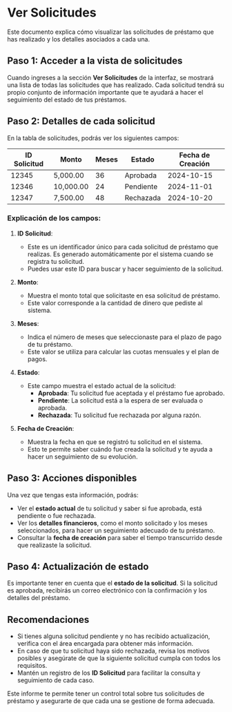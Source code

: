 # **Ver Solicitudes**

Este documento explica cómo visualizar las solicitudes de préstamo que has realizado y los detalles asociados a cada una.

## Paso 1: Acceder a la vista de solicitudes

Cuando ingreses a la sección **Ver Solicitudes** de la interfaz, se mostrará una lista de todas las solicitudes que has realizado. Cada solicitud tendrá su propio conjunto de información importante que te ayudará a hacer el seguimiento del estado de tus préstamos.

## Paso 2: Detalles de cada solicitud

En la tabla de solicitudes, podrás ver los siguientes campos:

| **ID Solicitud** | **Monto** | **Meses** | **Estado** | **Fecha de Creación** |
|------------------|-----------|-----------|------------|-----------------------|
| 12345            | 5,000.00  | 36        | Aprobada   | 2024-10-15            |
| 12346            | 10,000.00 | 24        | Pendiente  | 2024-11-01            |
| 12347            | 7,500.00  | 48        | Rechazada  | 2024-10-20            |

### Explicación de los campos:

1. **ID Solicitud**:

   - Este es un identificador único para cada solicitud de préstamo que realizas. Es generado automáticamente por el sistema cuando se registra tu solicitud.
   - Puedes usar este ID para buscar y hacer seguimiento de la solicitud.

2. **Monto**:

   - Muestra el monto total que solicitaste en esa solicitud de préstamo.
   - Este valor corresponde a la cantidad de dinero que pediste al sistema.

3. **Meses**:

   - Indica el número de meses que seleccionaste para el plazo de pago de tu préstamo.
   - Este valor se utiliza para calcular las cuotas mensuales y el plan de pagos.

4. **Estado**:
   - Este campo muestra el estado actual de la solicitud:
     - **Aprobada**: Tu solicitud fue aceptada y el préstamo fue aprobado.
     - **Pendiente**: La solicitud está a la espera de ser evaluada o aprobada.
     - **Rechazada**: Tu solicitud fue rechazada por alguna razón.
   
5. **Fecha de Creación**:
   - Muestra la fecha en que se registró tu solicitud en el sistema.
   - Esto te permite saber cuándo fue creada la solicitud y te ayuda a hacer un seguimiento de su evolución.

## Paso 3: Acciones disponibles

Una vez que tengas esta información, podrás:

- Ver el **estado actual** de tu solicitud y saber si fue aprobada, está pendiente o fue rechazada.
- Ver los **detalles financieros**, como el monto solicitado y los meses seleccionados, para hacer un seguimiento adecuado de tu préstamo.
- Consultar la **fecha de creación** para saber el tiempo transcurrido desde que realizaste la solicitud.

## Paso 4: Actualización de estado

Es importante tener en cuenta que el **estado de la solicitud**. Si la solicitud es aprobada, recibirás un correo electrónico con la confirmación y los detalles del préstamo.

## Recomendaciones

- Si tienes alguna solicitud pendiente y no has recibido actualización, verifica con el área encargada para obtener más información.
- En caso de que tu solicitud haya sido rechazada, revisa los motivos posibles y asegúrate de que la siguiente solicitud cumpla con todos los requisitos.
- Mantén un registro de los **ID Solicitud** para facilitar la consulta y seguimiento de cada caso.

Este informe te permite tener un control total sobre tus solicitudes de préstamo y asegurarte de que cada una se gestione de forma adecuada.
